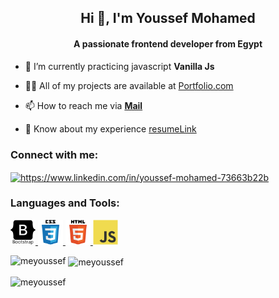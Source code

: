 <h2 align="center">Hi 👋, I'm Youssef Mohamed</h1>

<h4 align="center">A passionate frontend developer from Egypt</h3>

- 🌱 I’m currently practicing javascript **Vanilla Js**

- 👨‍💻 All of my projects are available at [Portfolio.com](Portfolio.com)

- 📫 How to reach me via **<a href ="mail: YoussefMohamedElgohre1@gmail.com">Mail</a>**

- 📄 Know about my experience [resumeLink](resumeLink)

<h3 align="left">Connect with me:</h3>
<p align="left">
<a href="https://linkedin.com/in/https://www.linkedin.com/in/youssef-mohamed-73663b22b" target="blank"><img align="center" src="https://raw.githubusercontent.com/rahuldkjain/github-profile-readme-generator/master/src/images/icons/Social/linked-in-alt.svg" alt="https://www.linkedin.com/in/youssef-mohamed-73663b22b" height="30" width="40" /></a>
</p>

<h3 align="left">Languages and Tools:</h3>
<p align="left"> <a href="https://getbootstrap.com" target="_blank" rel="noreferrer"> <img src="https://raw.githubusercontent.com/devicons/devicon/master/icons/bootstrap/bootstrap-plain-wordmark.svg" alt="bootstrap" width="40" height="40"/> </a> <a href="https://www.w3schools.com/css/" target="_blank" rel="noreferrer"> <img src="https://raw.githubusercontent.com/devicons/devicon/master/icons/css3/css3-original-wordmark.svg" alt="css3" width="40" height="40"/> </a> <a href="https://www.w3.org/html/" target="_blank" rel="noreferrer"> <img src="https://raw.githubusercontent.com/devicons/devicon/master/icons/html5/html5-original-wordmark.svg" alt="html5" width="40" height="40"/> </a> <a href="https://developer.mozilla.org/en-US/docs/Web/JavaScript" target="_blank" rel="noreferrer"> <img src="https://raw.githubusercontent.com/devicons/devicon/master/icons/javascript/javascript-original.svg" alt="javascript" width="40" height="40"/> </a> </p>

<p><img align="left" src="https://github-readme-stats.vercel.app/api/top-langs?username=meyoussef&show_icons=true&locale=en&layout=compact" alt="meyoussef" /></p>

<p>&nbsp;<img align="center" src="https://github-readme-stats.vercel.app/api?username=meyoussef&show_icons=true&locale=en" alt="meyoussef" /></p>

<p><img align="center" src="https://github-readme-streak-stats.herokuapp.com/?user=meyoussef&" alt="meyoussef" /></p>
